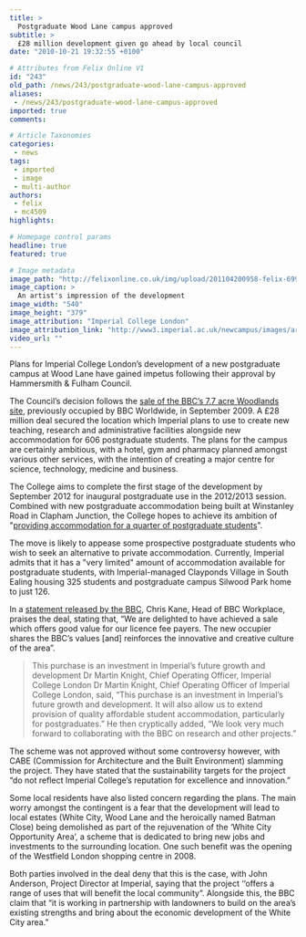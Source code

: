 ```yaml
---
title: >
  Postgraduate Wood Lane campus approved
subtitle: >
  £28 million development given go ahead by local council
date: "2010-10-21 19:32:55 +0100"

# Attributes from Felix Online V1
id: "243"
old_path: /news/243/postgraduate-wood-lane-campus-approved
aliases:
 - /news/243/postgraduate-wood-lane-campus-approved
imported: true
comments:

# Article Taxonomies
categories:
 - news
tags:
 - imported
 - image
 - multi-author
authors:
 - felix
 - mc4509
highlights:

# Homepage control params
headline: true
featured: true

# Image metadata
image_path: "http://felixonline.co.uk/img/upload/201104200958-felix-69903710.jpg"
image_caption: >
  An artist's impression of the development
image_width: "540"
image_height: "379"
image_attribution: "Imperial College London"
image_attribution_link: "http://www3.imperial.ac.uk/newcampus/images/artistimpressions"
video_url: ""
---
```


Plans for Imperial College London’s development of a new postgraduate campus at Wood Lane have gained impetus following their approval by Hammersmith & Fulham Council.

The Council’s decision follows the [sale of the BBC’s 7.7 acre Woodlands site](http://www.bbc.co.uk/pressoffice/pressreleases/stories/2009/09_september/01/woodlands.shtml), previously occupied by BBC Worldwide, in September 2009. A £28 million deal secured the location which Imperial plans to use to create new teaching, research and administrative facilities alongside new accommodation for 606 postgraduate students. The plans for the campus are certainly ambitious, with a hotel, gym and pharmacy planned amongst various other services, with the intention of creating a major centre for science, technology, medicine and business.

The College aims to complete the first stage of the development by September 2012 for inaugural postgraduate use in the 2012/2013 session. Combined with new postgraduate accommodation being built at Winstanley Road in Clapham Junction, the College hopes to achieve its ambition of "[providing accommodation for a quarter of postgraduate students](http://www3.imperial.ac.uk/newcampus/faqs)".

The move is likely to appease some prospective postgraduate students who wish to seek an alternative to private accommodation. Currently, Imperial admits that it has a "very limited" amount of accommodation available for postgraduate students, with Imperial-managed Clayponds Village in South Ealing housing 325 students and postgraduate campus Silwood Park home to just 126.

In a [statement released by the BBC](http://www.bbc.co.uk/blogs/spacesandplaces/2009/09/woodlands_sale.shtml), Chris Kane, Head of BBC Workplace, praises the deal, stating that, “We are delighted to have achieved a sale which offers good value for our licence fee payers. The new occupier shares the BBC’s values [and] reinforces the innovative and creative culture of the area”.
> This purchase is an investment in Imperial’s future growth and development
> Dr Martin Knight, Chief Operating Officer, Imperial College London
Dr Martin Knight, Chief Operating Officer of Imperial College London, said, “This purchase is an investment in Imperial’s future growth and development. It will also allow us to extend provision of quality affordable student accommodation, particularly for postgraduates.” He then cryptically added, “We look very much forward to collaborating with the BBC on research and other projects.”

The scheme was not approved without some controversy however, with CABE (Commission for Architecture and the Built Environment) slamming the project. They have stated that the sustainability targets for the project “do not reflect Imperial College’s reputation for excellence and innovation.”

Some local residents have also listed concern regarding the plans. The main worry amongst the contingent is a fear that the development will lead to local estates (White City, Wood Lane and the heroically named Batman Close) being demolished as part of the rejuvenation of the ‘White City Opportunity Area’, a scheme that is dedicated to bring new jobs and investments to the surrounding location. One such benefit was the opening of the Westfield London shopping centre in 2008.

Both parties involved in the deal deny that this is the case, with John Anderson, Project Director at Imperial, saying that the project ‘‘offers a range of uses that will benefit the local community”. Alongside this, the BBC claim that “it is working in partnership with landowners to build on the area’s existing strengths and bring about the economic development of the White City area.”
